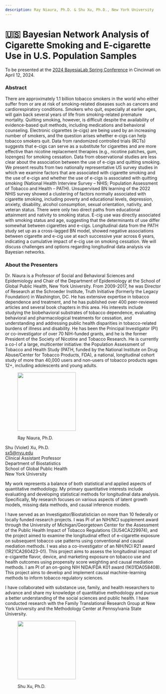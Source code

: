 ```yaml
---
description: Ray Niaura, Ph.D. & Shu Xu, Ph.D., New York University
---
```


# 🇺🇸 Bayesian Network Analysis of Cigarette Smoking and E-cigarette Use in U.S. Population Samples

To be presented at the [2024 BayesiaLab Spring Conference](./) in Cincinnati on April 12, 2024.

### Abstract

There are approximately 1.1 billion tobacco smokers in the world who either suffer from or are at risk of smoking-related diseases such as cancers and cardiorespiratory conditions. Smokers who quit, especially at earlier ages, will gain back several years of life from smoking-related premature mortality. Quitting smoking, however, is difficult despite the availability of evidence-based quit methods, including medications and behavioral counseling. Electronic cigarettes (e-cigs) are being used by an increasing number of smokers, and the question arises whether e-cigs can help tobacco smokers quit. Data from randomized controlled trials (RCTs) suggests that e-cigs can serve as a substitute for cigarettes and are more effective than nicotine replacement therapies (e.g., nicotine patches, gum, lozenges) for smoking cessation. Data from observational studies are less clear about the association between the use of e-cigs and quitting smoking. We present results from two nationally representative US survey studies in which we examine factors that are associated with cigarette smoking and the use of e-cigs and whether the use of e-cigs is associated with quitting smoking (National Health Interview Survey – NHIS; Population Assessment of Tobacco and Health – PATH). Unsupervised BN learning of the 2022 NHIS survey showed a clustering of factors normally associated with cigarette smoking, including poverty and educational levels, depression, anxiety, disability, alcohol consumption, sexual orientation, nativity, and veteran status. There were only two direct paths from educational attainment and nativity to smoking status. E-cig use was directly associated with smoking status and age, suggesting that the determinants of use differ somewhat between cigarettes and e-cigs. Longitudinal data from the PATH study set up as a cross-lagged BN model, showed negative associations between cigarette and e-cig use at each successive year across 6 years, indicating a cumulative impact of e-cig use on smoking cessation. We will discuss challenges and options regarding longitudinal data analysis via Bayesian networks.

### About the Presenters

Dr. Niaura is a Professor of Social and Behavioral Sciences and Epidemiology and Chair of the Department of Epidemiology at the School of Global Public Health, New York University. From 2009-2017, he was Director of Research at the Schroeder Institute, Truth Initiative (formerly the Legacy Foundation) in Washington, DC. He has extensive expertise in tobacco dependence and treatment, and he has published over 400 peer-reviewed articles and several book chapters in this area. His interests include studying the biobehavioral substrates of tobacco dependence, evaluating behavioral and pharmacological treatments for cessation, and understanding and addressing public health disparities in tobacco-related burdens of illness and disability. He has been the Principal Investigator (PI) or co-investigator of over 70 NIH-funded grants, and he is the former President of the Society of Nicotine and Tobacco Research. He is currently a co-I of a large, multicenter initiative: the Population Assessment of Tobacco and Health Study (PATH, funded by the National Institute on Drug Abuse/Center for Tobacco Products, FDA), a national, longitudinal cohort study of more than 40,000 users and non-users of tobacco products ages 12+, including adolescents and young adults.

<figure><img src="https://res.cloudinary.com/dvr3obmlj/image/upload/v1711485986/Picture1_zijlvo.webp" alt="" width="188"><figcaption><p>Ray Niaura, Ph.D.</p></figcaption></figure>

Shu (Violet) Xu, Ph.D.\
sx5@nyu.edu\
Clinical Assistant Professor\
Department of Biostatistics\
School of Global Public Health\
New York University

My work represents a balance of both statistical and applied aspects of quantitative methodology. My primary quantitative interests include evaluating and developing statistical methods for longitudinal data analysis. Specifically, My research focuses on various aspects of latent growth models, missing data methods, and causal inference models.

I have served as an Investigator/Biostatistician on more than 10 federally or locally funded research projects. I was PI of an NIH/NCI supplement award through the University of Michigan/Georgetown Center for the Assessment of the Public Health Impact of Tobacco Regulations (3U54CA229974), and the project aimed to examine the longitudinal effect of e-cigarette exposure on subsequent tobacco use patterns using conventional and causal mediation methods. I was also a co-investigator of an NIH/NCI R21 award (1R21CA260423-01). This project aims to assess the longitudinal impact of e-cigarette flavor, device, and marketing exposure on tobacco use and health outcomes using propensity score weighting and causal mediation methods. I am PI of an on-going NIH NIDA/FDA K01 award (1K01DA058408). This project aims to develop and implement causal machine-learning methods to inform tobacco regulatory sciences.

I have collaborated with substance use, family, and health researchers to advance and share my knowledge of quantitative methodology and pursue a better understanding of the social sciences and public health. I have conducted research with the Family Translational Research Group at New York University and the Methodology Center at Pennsylvania State University.

<figure><img src="https://res.cloudinary.com/dvr3obmlj/image/upload/v1711485934/Picture2_ddjijz.jpg" alt="" width="188"><figcaption><p>Shu Xu, Ph.D.</p></figcaption></figure>

